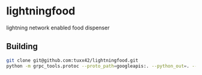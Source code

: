 # lightningfood
lightning network enabled food dispenser

## Building

```bash
git clone git@github.com:tuxx42/lightningfood.git
python -m grpc_tools.protoc --proto_path=googleapis:. --python_out=. --grpc_python_out=. rpc.proto
```
